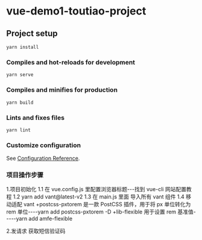 # vue-demo1-toutiao-project

## Project setup

```
yarn install
```

### Compiles and hot-reloads for development

```
yarn serve
```

### Compiles and minifies for production

```
yarn build
```

### Lints and fixes files

```
yarn lint
```

### Customize configuration

See [Configuration Reference](https://cli.vuejs.org/config/).

### 项目操作步骤

1.项目初始化
1.1 在 vue.config.js 里配置浏览器标题---找到 vue-cli 网站配置教程
1.2 yarn add vant@latest-v2
1.3 在 main.js 里面 导入所有 vant 组件
1.4 移动适配 vant
+postcss-pxtorem 是一款 PostCSS 插件，用于将 px 单位转化为 rem 单位----yarn add postcss-pxtorem -D
+lib-flexible 用于设置 rem 基准值-----yarn add amfe-flexible

2.发请求 获取短信验证码
